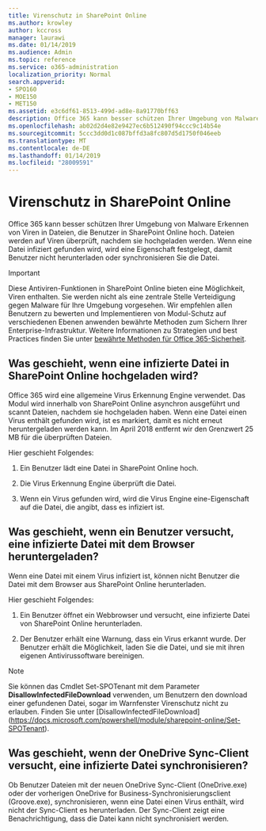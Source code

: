 ```yaml
---
title: Virenschutz in SharePoint Online
ms.author: krowley
author: kccross
manager: laurawi
ms.date: 01/14/2019
ms.audience: Admin
ms.topic: reference
ms.service: o365-administration
localization_priority: Normal
search.appverid:
- SPO160
- MOE150
- MET150
ms.assetid: e3c6df61-8513-499d-ad8e-8a91770bff63
description: Office 365 kann besser schützen Ihrer Umgebung von Malware Erkennen von Viren in Dateien, die Benutzer in SharePoint Online hoch. Dateien werden auf Viren überprüft, nachdem sie hochgeladen werden. Wenn eine Datei infiziert gefunden wird, wird eine Eigenschaft festgelegt, damit Benutzer nicht herunterladen oder synchronisieren Sie die Datei.
ms.openlocfilehash: ab02d2d4e82e9427ec6b512490f94ccc9c14b54e
ms.sourcegitcommit: 5ccc3dd0d1c087bffd3a8fc807d5d1750f046eeb
ms.translationtype: MT
ms.contentlocale: de-DE
ms.lasthandoff: 01/14/2019
ms.locfileid: "28009591"
---
```

# <a name="virus-detection-in-sharepoint-online"></a>Virenschutz in SharePoint Online

Office 365 kann besser schützen Ihrer Umgebung von Malware Erkennen von Viren in Dateien, die Benutzer in SharePoint Online hoch. Dateien werden auf Viren überprüft, nachdem sie hochgeladen werden. Wenn eine Datei infiziert gefunden wird, wird eine Eigenschaft festgelegt, damit Benutzer nicht herunterladen oder synchronisieren Sie die Datei.
  
> [!IMPORTANT]
> Diese Antiviren-Funktionen in SharePoint Online bieten eine Möglichkeit, Viren enthalten. Sie werden nicht als eine zentrale Stelle Verteidigung gegen Malware für Ihre Umgebung vorgesehen. Wir empfehlen allen Benutzern zu bewerten und Implementieren von Modul-Schutz auf verschiedenen Ebenen anwenden bewährte Methoden zum Sichern Ihrer Enterprise-Infrastruktur. Weitere Informationen zu Strategien und best Practices finden Sie unter [bewährte Methoden für Office 365-Sicherheit](security-best-practices.md). 
  
## <a name="what-happens-when-an-infected-file-is-uploaded-to-sharepoint-online"></a>Was geschieht, wenn eine infizierte Datei in SharePoint Online hochgeladen wird?

Office 365 wird eine allgemeine Virus Erkennung Engine verwendet. Das Modul wird innerhalb von SharePoint Online asynchron ausgeführt und scannt Dateien, nachdem sie hochgeladen haben. Wenn eine Datei einen Virus enthält gefunden wird, ist es markiert, damit es nicht erneut heruntergeladen werden kann. Im April 2018 entfernt wir den Grenzwert 25 MB für die überprüften Dateien.
  
Hier geschieht Folgendes:
  
1. Ein Benutzer lädt eine Datei in SharePoint Online hoch.
    
2. Die Virus Erkennung Engine überprüft die Datei.
    
3. Wenn ein Virus gefunden wird, wird die Virus Engine eine-Eigenschaft auf die Datei, die angibt, dass es infiziert ist.
    
## <a name="what-happens-when-a-user-tries-to-download-an-infected-file-by-using-the-browser"></a>Was geschieht, wenn ein Benutzer versucht, eine infizierte Datei mit dem Browser heruntergeladen?

Wenn eine Datei mit einem Virus infiziert ist, können nicht Benutzer die Datei mit dem Browser aus SharePoint Online herunterladen.
  
Hier geschieht Folgendes:
  
1. Ein Benutzer öffnet ein Webbrowser und versucht, eine infizierte Datei von SharePoint Online herunterladen.
    
2. Der Benutzer erhält eine Warnung, dass ein Virus erkannt wurde. Der Benutzer erhält die Möglichkeit, laden Sie die Datei, und sie mit ihren eigenen Antivirussoftware bereinigen.

> [!NOTE]
> Sie können das Cmdlet Set-SPOTenant mit dem Parameter **DisallowInfectedFileDownload** verwenden, um Benutzern den download einer gefundenen Datei, sogar im Warnfenster Virenschutz nicht zu erlauben. Finden Sie unter [DisallowInfectedFileDownload] (https://docs.microsoft.com/powershell/module/sharepoint-online/Set-SPOTenant).
    
## <a name="what-happens-when-the-onedrive-sync-client-tries-to-sync-an-infected-file"></a>Was geschieht, wenn der OneDrive Sync-Client versucht, eine infizierte Datei synchronisieren?

Ob Benutzer Dateien mit der neuen OneDrive Sync-Client (OneDrive.exe) oder der vorherigen OneDrive for Business-Synchronisierungsclient (Groove.exe), synchronisieren, wenn eine Datei einen Virus enthält, wird nicht der Sync-Client es herunterladen. Der Sync-Client zeigt eine Benachrichtigung, dass die Datei kann nicht synchronisiert werden.
  

